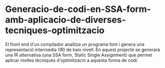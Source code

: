 # Generacio-de-codi-en-SSA-form-amb-aplicacio-de-diverses-tecniques-optimitzacio
El front end d'un compilador analitza un programa font i genera una representació intermedia (IR) de baix nivell. En aquest projecte se generarà una IR alternativa (una SSA form, Static Single Assignment) que permet aplicar moltes tècniques d'optimització a aquesta forma de codi.
